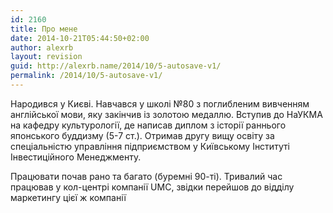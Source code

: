 ```yaml
---
id: 2160
title: Про мене
date: 2014-10-21T05:44:50+02:00
author: alexrb
layout: revision
guid: http://alexrb.name/2014/10/5-autosave-v1/
permalink: /2014/10/5-autosave-v1/
---
```

Народився у Києві. Навчався у школі №80 з поглибленим вивченням англійської мови, яку закінчив із золотою медаллю. Вступив до НаУКМА на кафедру культурології, де написав диплом з історії раннього японського буддизму (5-7 ст.). Отримав другу вищу освіту за спеціальністю управління підприємством у Київському Інституті Інвестиційного Менеджменту.

Працювати почав рано та багато (буремні 90-ті). Тривалий час працював у кол-центрі компанії UMC, звідки перейшов до відділу маркетингу цієї ж компанії